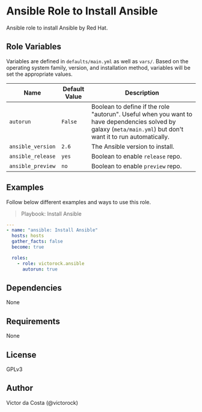 Ansible Role to Install Ansible
=========

Ansible role to install Ansible by Red Hat.

Role Variables
--------------

Variables are defined in `defaults/main.yml` as well as `vars/`. Based on the operating system family, version, and installation method, variables will be set the appropriate values.

| Name              | Default Value       | Description          |
|-------------------|---------------------|----------------------|
| `autorun` | `False`  | Boolean to define if the role "autorun". Useful when you want to have dependencies solved by galaxy (`meta/main.yml`) but don't want it to run automatically.  |
| `ansible_version` | `2.6`  | The Ansible version to install. |
| `ansible_release` | `yes`  | Boolean to enable `release` repo. |
| `ansible_preview` | `no`  | Boolean to enable `preview` repo. |

Examples
------------

Follow below different examples and ways to use this role.

>Playbook: Install Ansible

```YAML
---
- name: "ansible: Install Ansible"
  hosts: hosts
  gather_facts: false
  become: true

  roles:
    - role: victorock.ansible
      autorun: true

```

Dependencies
------------

None

Requirements
------------

None

License
------------

GPLv3

Author
------------

Victor da Costa (@victorock)
